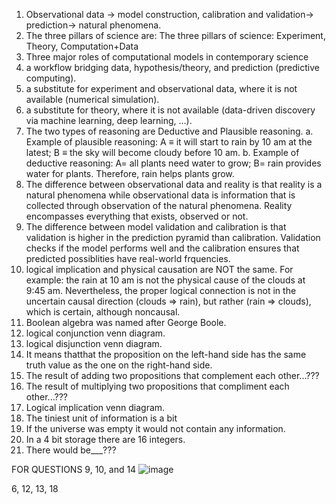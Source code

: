 1. Observational data -> model construction, calibration and validation-> prediction-> natural phenomena.  
2. The three pillars of science are: The three pillars of science: Experiment, Theory, Computation+Data
3. Three major roles of computational models in contemporary science
1. a workflow bridging data, hypothesis/theory, and prediction (predictive computing).
2. a substitute for experiment and observational data, where it is not available (numerical simulation).
3. a substitute for theory, where it is not available (data-driven discovery via machine learning, deep learning, …).
4. The two types of reasoning are Deductive and Plausible reasoning. a. Example of plausible reasoning: A ≡ it will start to rain by 10 am at the latest; B ≡ the sky will become cloudy before 10 am. b. Example of deductive reasoning: A= all plants need water to grow; B= rain provides water for plants. Therefore, rain helps plants grow.
5. The difference between observational data and reality is that reality is a natural phenomena while observational data is information that is collected through observation of the natural phenomena. Reality encompasses everything that exists, observed or not.
6. The difference between model validation and calibration is that validation is higher in the prediction pyramid than calibration. Validation checks if the model performs well and the calibration ensures that predicted possiblities have real-world frquencies.
7. logical implication and physical causation are NOT the same. For example: the rain at 10 am is not the physical cause of the clouds at 9:45 am. Nevertheless, the proper logical connection is not in the uncertain causal direction (clouds ⇒ rain), but rather (rain ⇒ clouds), which is certain, although noncausal.   
8. Boolean algebra was named after George Boole.  
9. logical conjunction venn diagram.    
10. logical disjunction venn diagram.  
11. It means thatthat the proposition on the left-hand side has the same truth value as the one on the right-hand side.   
12. The result of adding two propositions that complement each other...???
13. The result of multiplying two propositions that compliment each other...???
14. Logical implication venn diagram.
15. The tiniest unit of information is a bit
16. If the universe was empty it would not contain any information.
17. In a 4 bit storage there are 16 integers.  
18. There would be___???


FOR QUESTIONS 9, 10, and 14
![image](https://github.com/user-attachments/assets/56540e3d-aa6f-425a-8386-16d4126d2941)

6, 12, 13, 18
